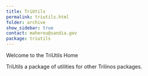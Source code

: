 ```yaml
---
title: TriUtils
permalink: triutils.html
folder: archive
show_sidebar: true
contact: maherou@sandia.gov
package: triutils
---
```


Welcome to the TriUtils Home

TriUtils a package of utilities for other Trilinos packages.
